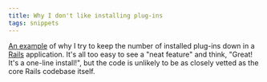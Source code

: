 ```yaml
---
title: Why I don't like installing plug-ins
tags: snippets
---
```


[An example](http://www.rorsecurity.info/2007/10/28/restful_authentication-login-security/) of why I try to keep the number of installed plug-ins down in a [Rails](http://wincent.dev/wiki/Rails) application. It's all too easy to see a "neat feature" and think, "Great! It's a one-line install!", but the code is unlikely to be as closely vetted as the core Rails codebase itself.

